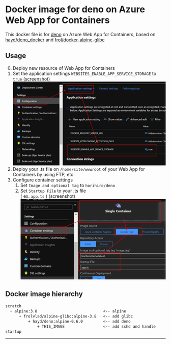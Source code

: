 # Docker image for deno on Azure Web App for Containers
This docker file is  for [deno](https://github.com/denoland/deno/) on Azure Web App for Containers, based on [hayd/deno_docker](https://github.com/hayd/deno_docker) and [frol/docker-alpine-glibc
](https://github.com/frol/docker-alpine-glibc)

## Usage

0. Deploy new resource of Web App for Containers
1. Set the application settings `WEBSITES_ENABLE_APP_SERVICE_STORAGE` to `true`
   (screenshot)
![./application_settings.png](./application_settings.png)
2. Deploy your .ts file on `/home/site/wwwroot` of your Web App for Containers by using FTP, etc.
3. Configure container settings <br>
    1. Set `Image and optional tag` to `horihiro/deno`
    1. Set `Startup File` to your .ts file<br>
       ( ex. `app.ts` )
   (screenshot)
  ![./container_settings.png](./container_settings.png)


## Docker image hierarchy
```
scratch
  + alpine:3.8                             <-- alpine
      + frolvlad/alpine-glibc:alpine-3.8   <-- add glibc
          + hayd/deno:alpine-0.6.0         <-- add deno
              + THIS_IMAGE                 <-- add sshd and handle startup
```

----

